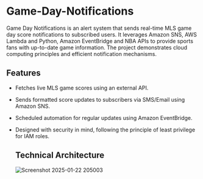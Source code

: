 # Game-Day-Notifications
Game Day Notifications is an alert system that sends real-time MLS game day score notifications to subscribed users. It leverages Amazon SNS, AWS Lambda and Python, Amazon EventBridge and NBA APIs to provide sports fans with up-to-date game information. The project demonstrates cloud computing principles and efficient notification mechanisms.

## Features 
- Fetches live MLS game scores using an external API.
- Sends formatted score updates to subscribers via SMS/Email using Amazon SNS.
- Scheduled automation for regular updates using Amazon EventBridge.
- Designed with security in mind, following the principle of least privilege for IAM roles.

  ## Technical Architecture
  ![Screenshot 2025-01-22 205003](https://github.com/user-attachments/assets/c3094faf-f507-490c-bd07-6ea74459eb40)
